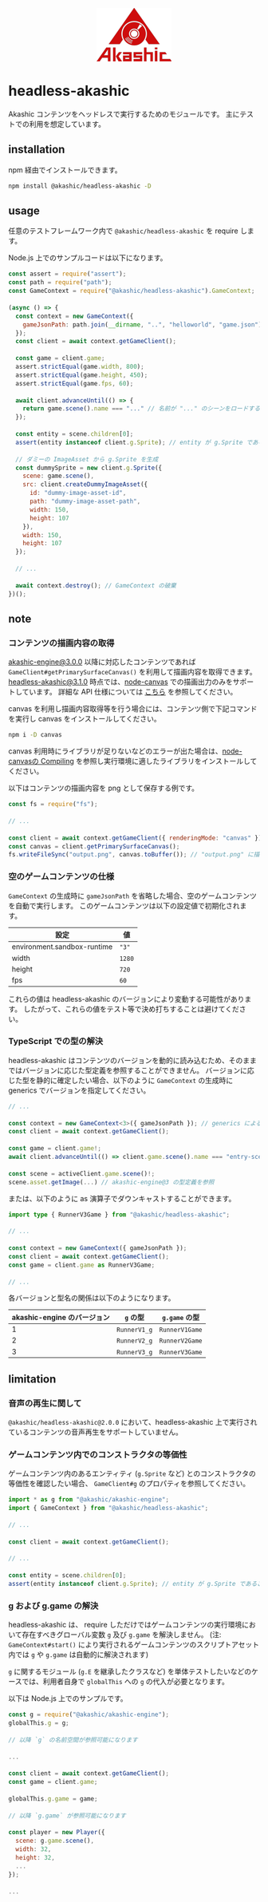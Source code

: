 <p align="center">
<img src="https://raw.githubusercontent.com/akashic-games/headless-akashic/main/img/akashic.png" />
</p>

# headless-akashic

Akashic コンテンツをヘッドレスで実行するためのモジュールです。
主にテストでの利用を想定しています。

## installation

npm 経由でインストールできます。

```sh
npm install @akashic/headless-akashic -D
```

## usage

任意のテストフレームワーク内で `@akashic/headless-akashic` を require します。

Node.js 上でのサンプルコードは以下になります。

```javascript
const assert = require("assert");
const path = require("path");
const GameContext = require("@akashic/headless-akashic").GameContext;

(async () => {
  const context = new GameContext({
    gameJsonPath: path.join(__dirname, "..", "helloworld", "game.json") // テストする game.json のパス
  });
  const client = await context.getGameClient();

  const game = client.game;
  assert.strictEqual(game.width, 800);
  assert.strictEqual(game.height, 450);
  assert.strictEqual(game.fps, 60);

  await client.advanceUntil(() => {
    return game.scene().name === "..." // 名前が "..." のシーンをロードするまで進める
  });

  const entity = scene.children[0];
  assert(entity instanceof client.g.Sprite); // entity が g.Sprite であることを確認

  // ダミーの ImageAsset から g.Sprite を生成
  const dummySprite = new client.g.Sprite({
    scene: game.scene(),
    src: client.createDummyImageAsset({
      id: "dummy-image-asset-id",
      path: "dummy-image-asset-path",
      width: 150,
      height: 107
    }),
    width: 150,
    height: 107
  });

  // ...

  await context.destroy(); // GameContext の破棄
})();

```

## note

### コンテンツの描画内容の取得

akashic-engine@3.0.0 以降に対応したコンテンツであれば `GameClient#getPrimarySurfaceCanvas()` を利用して描画内容を取得できます。
headless-akashic@3.1.0 時点では、[node-canvas][node-canvas] での描画出力のみをサポートしています。
詳細な API 仕様については [こちら][node-canvas] を参照してください。

canvas を利用し描画内容取得等を行う場合には、コンテンツ側で下記コマンドを実行し canvas をインストールしてください。

```sh
npm i -D canvas
```

canvas 利用時にライブラリが足りないなどのエラーが出た場合は、[node-canvasの Compiling](https://github.com/Automattic/node-canvas#compiling) を参照し実行環境に適したライブラリをインストールしてください。

以下はコンテンツの描画内容を png として保存する例です。

```javascript
const fs = require("fs");

// ...

const client = await context.getGameClient({ renderingMode: "canvas" }); // renderingMode を指定
const canvas = client.getPrimarySurfaceCanvas();
fs.writeFileSync("output.png", canvas.toBuffer()); // "output.png" に描画内容を書き出し
```

### 空のゲームコンテンツの仕様

`GameContext` の生成時に `gameJsonPath` を省略した場合、空のゲームコンテンツを自動で実行します。
このゲームコンテンツは以下の設定値で初期化されます。

| 設定 | 値 |
| --- | --- |
| environment.sandbox-runtime | `"3"` |
| width | `1280` |
| height | `720` |
| fps | `60` |

これらの値は headless-akashic のバージョンにより変動する可能性があります。
したがって、これらの値をテスト等で決め打ちすることは避けてください。

### TypeScript での型の解決

headless-akashic はコンテンツのバージョンを動的に読み込むため、そのままではバージョンに応じた型定義を参照することができません。
バージョンに応じた型を静的に確定したい場合、以下のように `GameContext` の生成時に generics でバージョンを指定してください。

```typescript
// ...

const context = new GameContext<3>({ gameJsonPath }); // generics による型の指定 (v3 の場合)
const client = await context.getGameClient();

const game = client.game!;
await client.advanceUntil(() => client.game.scene().name === "entry-scene");

const scene = activeClient.game.scene()!;
scene.asset.getImage(...) // akashic-engine@3 の型定義を参照
```

または、以下のように as 演算子でダウンキャストすることができます。

```typescript
import type { RunnerV3Game } from "@akashic/headless-akashic";

// ...

const context = new GameContext({ gameJsonPath });
const client = await context.getGameClient();
const game = client.game as RunnerV3Game;

// ...

```

各バージョンと型名の関係は以下のようになります。

| akashic-engine のバージョン | `g` の型 | `g.game` の型 |
| --- | --- | --- |
| 1 | `RunnerV1_g` | `RunnerV1Game` |
| 2 | `RunnerV2_g` | `RunnerV2Game` |
| 3 | `RunnerV3_g` | `RunnerV3Game` |

## limitation

### 音声の再生に関して

`@akashic/headless-akashic@2.0.0` において、headless-akashic 上で実行されているコンテンツの音声再生をサポートしていません。

### ゲームコンテンツ内でのコンストラクタの等価性

ゲームコンテンツ内のあるエンティティ (`g.Sprite` など) とのコンストラクタの等価性を確認したい場合、 `GameClient#g` のプロパティを参照してください。

```javascript
import * as g from "@akashic/akashic-engine";
import { GameContext } from "@akashic/headless-akashic";

// ...

const client = await context.getGameClient();

// ...

const entity = scene.children[0];
assert(entity instanceof client.g.Sprite); // entity が g.Sprite であることを確認
```

### g および g.game の解決

headless-akashic は、 require しただけではゲームコンテンツの実行環境において存在すべきグローバル変数 `g` 及び `g.game` を解決しません。
(注: `GameContext#start()` により実行されるゲームコンテンツのスクリプトアセット内では `g` や `g.game` は自動的に解決されます)

`g` に関するモジュール (`g.E` を継承したクラスなど) を単体テストしたいなどのケースでは、利用者自身で `globalThis` への `g` の代入が必要となります。

以下は Node.js 上でのサンプルです。

```javascript
const g = require("@akashic/akashic-engine");
globalThis.g = g;

// 以降 `g` の名前空間が参照可能になります

...

const client = await context.getGameClient();
const game = client.game;

globalThis.g.game = game;

// 以降 `g.game` が参照可能になります

const player = new Player({
  scene: g.game.scene(),
  width: 32,
  height: 32,
  ...
});

...

```

[node-canvas]: https://github.com/Automattic/node-canvas
